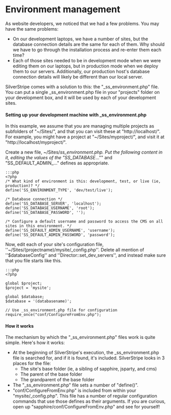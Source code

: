 # Environment management

As website developers, we noticed that we had a few problems.  You may have the same problems:

*  On our development laptops, we have a number of sites, but the database connection details are the same for each of
them.  Why should we have to go through the installation process and re-enter them each time?
*  Each of those sites needed to be in development mode when we were editing them on our laptops, but in production mode
when we deploy them to our servers.  Additionally, our production host's database connection details will likely be
different than our local server.

SilverStripe comes with a solution to this: the "_ss_environment.php" file.  You can put a single _ss_environment.php
file in your "projects" folder on your development box, and it will be used by each of your development sites.

#### Setting up your development machine with _ss_environment.php

In this example, we assume that you are managing multiple projects as subfolders of "~/Sites/", and that you can visit
these at "http://localhost/".  For example, you might have a project at "~/Sites/myproject/", and visit it at
"http://localhost/myproject/".

Create a new file, ~/Sites/_ss_environment.php.  Put the following content in it, editing the values of the
"SS_DATABASE_..."" and "SS_DEFAULT_ADMIN_..." defines as appropriate.

	:::php
	<?php
	/* What kind of environment is this: development, test, or live (ie, production)? */
	define('SS_ENVIRONMENT_TYPE', 'dev/test/live');
	
	/* Database connection */
	define('SS_DATABASE_SERVER', 'localhost');
	define('SS_DATABASE_USERNAME', 'root');
	define('SS_DATABASE_PASSWORD', '');
	
	/* Configure a default username and password to access the CMS on all sites in this environment. */
	define('SS_DEFAULT_ADMIN_USERNAME', 'username');
	define('SS_DEFAULT_ADMIN_PASSWORD', 'password');


Now, edit each of your site's configuration file, ''~/Sites/(projectname)/mysite/_config.php''.  Delete all mention
of ''$databaseConfig'' and ''Director::set_dev_servers'', and instead make sure that you file starts like this.

	:::php
	<?php
	
	global $project;
	$project = 'mysite';
	
	global $database;
	$database = '(databasename)';
	
	// Use _ss_environment.php file for configuration
	require_once("conf/ConfigureFromEnv.php");


#### How it works

The mechanism by which the "_ss_environment.php" files work is quite simple.  Here's how it works:

*  At the beginning of SilverStripe's execution, the _ss_environment.php file is searched for, and if it is found, it's
included.  SilverStripe looks in 3 places for the file:
    * The site's base folder (ie, a sibling of sapphire, jsparty, and cms)
    * The parent of the base folder
    * The grandparent of the base folder
*  The "_ss_environment.php" file sets a number of "define()".
*  "conf/ConfigureFromEnv.php" is included from within your "mysite/_config.php".  This file has a number of regular
configuration commands that use those defines as their arguments.  If you are curious, open up
"sapphire/conf/ConfigureFromEnv.php" and see for yourself!
